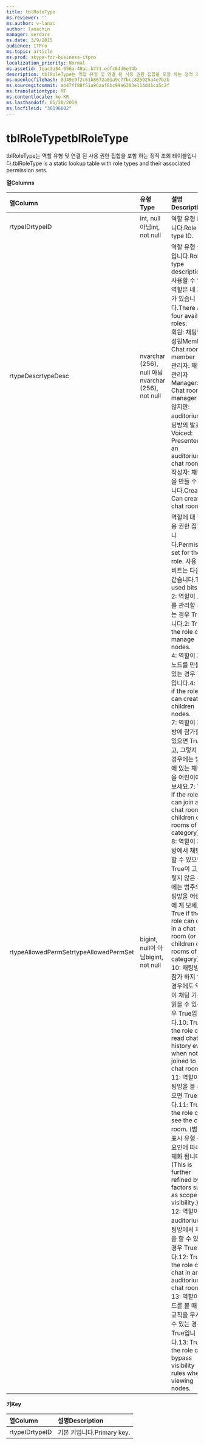 ```yaml
---
title: tblRoleType
ms.reviewer: ''
ms.author: v-lanac
author: lanachin
manager: serdars
ms.date: 3/9/2015
audience: ITPro
ms.topic: article
ms.prod: skype-for-business-itpro
localization_priority: Normal
ms.assetid: 1eac3a54-656a-40ac-b771-edfc64d6e34b
description: tblRoleType는 역할 유형 및 연결 된 사용 권한 집합을 포함 하는 정적 조회 테이블입니다.
ms.openlocfilehash: 8d49e9f2c61b8672a01a9c77bcc825925a4e7b2b
ms.sourcegitcommit: ab47ff88f51a96aaf8bc99a6303e114d41ca5c2f
ms.translationtype: MT
ms.contentlocale: ko-KR
ms.lasthandoff: 05/20/2019
ms.locfileid: "36196602"
---
```

# <a name="tblroletype"></a><span data-ttu-id="68f4d-103">tblRoleType</span><span class="sxs-lookup"><span data-stu-id="68f4d-103">tblRoleType</span></span>
 
<span data-ttu-id="68f4d-104">tblRoleType는 역할 유형 및 연결 된 사용 권한 집합을 포함 하는 정적 조회 테이블입니다.</span><span class="sxs-lookup"><span data-stu-id="68f4d-104">tblRoleType is a static lookup table with role types and their associated permission sets.</span></span>
  
<span data-ttu-id="68f4d-105">**열**</span><span class="sxs-lookup"><span data-stu-id="68f4d-105">**Columns**</span></span>

|<span data-ttu-id="68f4d-106">**열**</span><span class="sxs-lookup"><span data-stu-id="68f4d-106">**Column**</span></span>|<span data-ttu-id="68f4d-107">**유형**</span><span class="sxs-lookup"><span data-stu-id="68f4d-107">**Type**</span></span>|<span data-ttu-id="68f4d-108">**설명**</span><span class="sxs-lookup"><span data-stu-id="68f4d-108">**Description**</span></span>|
|:-----|:-----|:-----|
|<span data-ttu-id="68f4d-109">rtypeID</span><span class="sxs-lookup"><span data-stu-id="68f4d-109">rtypeID</span></span>  <br/> |<span data-ttu-id="68f4d-110">int, null 아님</span><span class="sxs-lookup"><span data-stu-id="68f4d-110">int, not null</span></span>  <br/> |<span data-ttu-id="68f4d-111">역할 유형 ID입니다.</span><span class="sxs-lookup"><span data-stu-id="68f4d-111">Role type ID.</span></span>  <br/> |
|<span data-ttu-id="68f4d-112">rtypeDesc</span><span class="sxs-lookup"><span data-stu-id="68f4d-112">rtypeDesc</span></span>  <br/> |<span data-ttu-id="68f4d-113">nvarchar (256), null 아님</span><span class="sxs-lookup"><span data-stu-id="68f4d-113">nvarchar (256), not null</span></span>  <br/> | <span data-ttu-id="68f4d-114">역할 유형 설명입니다.</span><span class="sxs-lookup"><span data-stu-id="68f4d-114">Role type description.</span></span> <span data-ttu-id="68f4d-115">사용할 수 있는 역할은 네 가지가 있습니다.</span><span class="sxs-lookup"><span data-stu-id="68f4d-115">There are four available roles:</span></span> <br/>  <span data-ttu-id="68f4d-116">회원: 채팅방 구성원</span><span class="sxs-lookup"><span data-stu-id="68f4d-116">Member: Chat room member</span></span> <br/>  <span data-ttu-id="68f4d-117">관리자: 채팅방 관리자</span><span class="sxs-lookup"><span data-stu-id="68f4d-117">Manager: Chat room manager</span></span> <br/>  <span data-ttu-id="68f4d-118">않지만: auditorium 채팅방의 발표자</span><span class="sxs-lookup"><span data-stu-id="68f4d-118">Voiced: Presenter for an auditorium chat room</span></span> <br/>  <span data-ttu-id="68f4d-119">작성자: 채팅방을 만들 수 있습니다.</span><span class="sxs-lookup"><span data-stu-id="68f4d-119">Creator: Can create chat rooms</span></span> <br/> |
|<span data-ttu-id="68f4d-120">rtypeAllowedPermSet</span><span class="sxs-lookup"><span data-stu-id="68f4d-120">rtypeAllowedPermSet</span></span>  <br/> |<span data-ttu-id="68f4d-121">bigint, null이 아님</span><span class="sxs-lookup"><span data-stu-id="68f4d-121">bigint, not null</span></span>  <br/> | <span data-ttu-id="68f4d-122">역할에 대 한 사용 권한 집합입니다.</span><span class="sxs-lookup"><span data-stu-id="68f4d-122">Permission set for the role.</span></span> <span data-ttu-id="68f4d-123">사용 되는 비트는 다음과 같습니다.</span><span class="sxs-lookup"><span data-stu-id="68f4d-123">The used bits are:</span></span> <br/>  <span data-ttu-id="68f4d-124">2: 역할이 노드를 관리할 수 있는 경우 True입니다.</span><span class="sxs-lookup"><span data-stu-id="68f4d-124">2: True if the role can manage nodes.</span></span> <br/>  <span data-ttu-id="68f4d-125">4: 역할이 자식 노드를 만들 수 있는 경우 True입니다.</span><span class="sxs-lookup"><span data-stu-id="68f4d-125">4: True if the role can create children nodes.</span></span> <br/>  <span data-ttu-id="68f4d-126">7: 역할이 채팅방에 참가할 수 있으면 True이 고, 그렇지 않은 경우에는 범주에 있는 채팅방을 어린이에 게 보세요.</span><span class="sxs-lookup"><span data-stu-id="68f4d-126">7: True if the role can join a chat room (or children chat rooms of a category).</span></span> <br/>  <span data-ttu-id="68f4d-127">8: 역할이 채팅방에서 채팅을 할 수 있으면 True이 고, 그렇지 않은 경우에는 범주의 채팅방을 어린이에 게 보세요.</span><span class="sxs-lookup"><span data-stu-id="68f4d-127">8: True if the role can chat in a chat room (or in children chat rooms of a category).</span></span> <br/>  <span data-ttu-id="68f4d-128">10: 채팅방에 참가 하지 않은 경우에도 역할이 채팅 기록을 읽을 수 있는 경우 True입니다.</span><span class="sxs-lookup"><span data-stu-id="68f4d-128">10: True if the role can read chat history even when not joined to a chat room.</span></span> <br/>  <span data-ttu-id="68f4d-129">11: 역할이 채팅방을 볼 수 있으면 True입니다.</span><span class="sxs-lookup"><span data-stu-id="68f4d-129">11: True if the role can see the chat room.</span></span> <span data-ttu-id="68f4d-130">(범위 및 표시 유형 등의 요인에 따라 구체화 됩니다.)</span><span class="sxs-lookup"><span data-stu-id="68f4d-130">(This is further refined by factors such as scope and visibility.)</span></span> <br/>  <span data-ttu-id="68f4d-131">12: 역할이 auditorium 채팅방에서 채팅을 할 수 있는 경우 True입니다.</span><span class="sxs-lookup"><span data-stu-id="68f4d-131">12: True if the role can chat in an auditorium chat room.</span></span> <br/>  <span data-ttu-id="68f4d-132">13: 역할이 노드를 볼 때 표시 규칙을 무시할 수 있는 경우 True입니다.</span><span class="sxs-lookup"><span data-stu-id="68f4d-132">13: True if the role can bypass visibility rules when viewing nodes.</span></span> <br/> |
   
<span data-ttu-id="68f4d-133">**키**</span><span class="sxs-lookup"><span data-stu-id="68f4d-133">**Key**</span></span>

|<span data-ttu-id="68f4d-134">**열**</span><span class="sxs-lookup"><span data-stu-id="68f4d-134">**Column**</span></span>|<span data-ttu-id="68f4d-135">**설명**</span><span class="sxs-lookup"><span data-stu-id="68f4d-135">**Description**</span></span>|
|:-----|:-----|
|<span data-ttu-id="68f4d-136">rtypeID</span><span class="sxs-lookup"><span data-stu-id="68f4d-136">rtypeID</span></span>  <br/> |<span data-ttu-id="68f4d-137">기본 키입니다.</span><span class="sxs-lookup"><span data-stu-id="68f4d-137">Primary key.</span></span>  <br/> |
   

